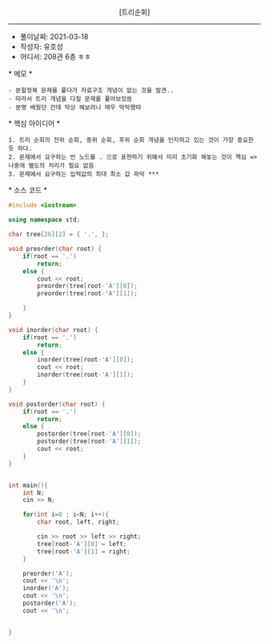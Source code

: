 ##
<center>[트리순회] </center>

---

- 풀이날짜: 2021-03-18 
- 작성자: 유호성
- 어디서: 208관 6층 ㅎㅎ

 \* 메모 \*

    - 분할정복 문제를 풀다가 자료구조 개념이 없는 것을 발견..
    - 따라서 트리 개념을 다질 문제를 풀아보았씀
    - 분명 배웠던 건데 막상 해보려니 매우 막막했따


 \* 핵심 아이디어 \*  

    1. 트리 순회의 전위 순회, 중위 순회, 후위 순회 개념을 인지하고 있는 것이 가장 중요한 듯 하다.
    2. 문제에서 요구하는 빈 노드를 . 으로 표현하기 위해서 미리 초기화 해놓는 것이 핵심 => 나중에 별도의 처리가 필요 없음
    3. 문제에서 요구하는 입력값의 최대 최소 값 파악 ***
    

\* 소스 코드 \*
```c++
#include <iostream>

using namespace std;

char tree[26][2] = { '.', };

void preorder(char root) {
    if(root == '.')
        return;
    else {
        cout << root;
        preorder(tree[root-'A'][0]);
        preorder(tree[root-'A'][1]);

    }
}

void inorder(char root) {
    if(root == '.')
        return;
    else {
        inorder(tree[root-'A'][0]);
        cout << root;
        inorder(tree[root-'A'][1]);
    }
}

void postorder(char root) {
    if(root == '.')
        return;
    else {
        postorder(tree[root-'A'][0]);
        postorder(tree[root-'A'][1]);
        cout << root;
    }
}


int main(){
    int N;
    cin >> N;

    for(int i=0 ; i<N; i++){
        char root, left, right;

        cin >> root >> left >> right;
        tree[root-'A'][0] = left;
        tree[root-'A'][1] = right;
    }

    preorder('A');
    cout << '\n';
    inorder('A');
    cout << '\n';
    postorder('A');
    cout << '\n';


}


```